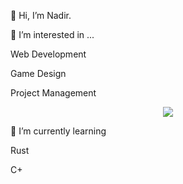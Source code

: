 <p>👋 Hi, I’m Nadir. </p>
<p>👀 I’m interested in ... </p>
<p>Web Development</p>
<p>Game Design</p>
<p>Project Management</p>
<p align="center">
  <a href="https://skillicons.dev">
    <img src="https://skillicons.dev/icons?i=git,kubernetes,docker,c,vim" />
  </a>
</p>
<p>🌱 I’m currently learning</p>
<p>Rust</p>
<p>C+</p>

